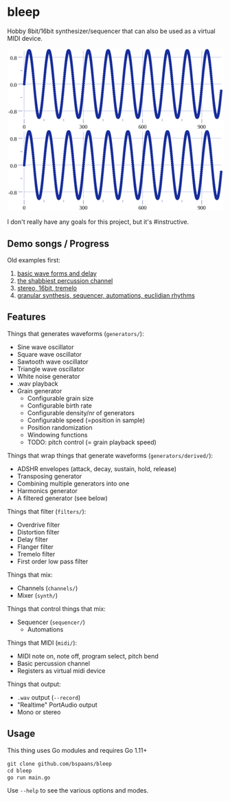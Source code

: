 # bleep

Hobby 8bit/16bit synthesizer/sequencer that can also be used as a virtual MIDI device.

![Sine wave](/demo/plots/sine.png)

I don't really have any goals for this project, but it's #instructive.

## Demo songs / Progress

Old examples first:

1. [basic wave forms and delay](https://github.com/bspaans/bleep/raw/master/demo/demo.mp3)
2. [the shabbiest percussion channel](https://github.com/bspaans/bleep/raw/master/demo/demo2.mp3) 
3. [stereo, 16bit, tremelo](https://github.com/bspaans/bleep/raw/master/demo/demo3.mp3) 
4. [granular synthesis, sequencer, automations, euclidian rhythms](https://github.com/bspaans/bleep/raw/master/demo/demo4.mp3) 

## Features

Things that generates waveforms (`generators/`):

* Sine wave oscillator
* Square wave oscillator
* Sawtooth wave oscillator
* Triangle wave oscillator
* White noise generator
* .wav playback
* Grain generator
  * Configurable grain size
  * Configurable birth rate
  * Configurable density/nr of generators
  * Configurable speed (=position in sample)
  * Position randomization
  * Windowing functions
  * TODO: pitch control (= grain playback speed)


Things that wrap things that generate waveforms (`generators/derived/`):

* ADSHR envelopes (attack, decay, sustain, hold, release)
* Transposing generator
* Combining multiple generators into one
* Harmonics generator
* A filtered generator (see below)

Things that filter (`filters/`):

* Overdrive filter
* Distortion filter
* Delay filter
* Flanger filter
* Tremelo filter
* First order low pass filter

Things that mix: 

* Channels (`channels/`)
* Mixer (`synth/`)

Things that control things that mix:

* Sequencer (`sequencer/`)
    * Automations

Things that MIDI (`midi/`):

* MIDI note on, note off, program select, pitch bend
* Basic percussion channel
* Registers as virtual midi device

Things that output:

* `.wav` output (`--record`)
* "Realtime" PortAudio output
* Mono or stereo


## Usage

This thing uses Go modules and requires Go 1.11+

```
git clone github.com/bspaans/bleep
cd bleep
go run main.go
```

Use `--help` to see the various options and modes.

